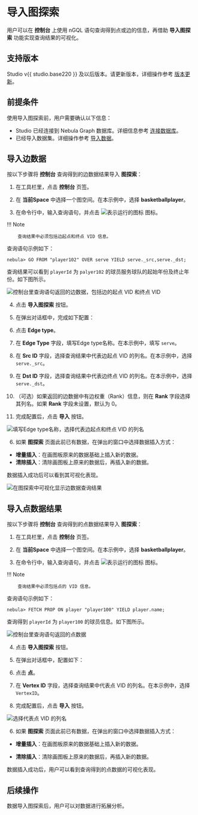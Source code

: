 # 导入图探索

用户可以在 **控制台** 上使用 nGQL 语句查询得到点或边的信息，再借助 **导入图探索** 功能实现查询结果的可视化。

## 支持版本

Studio v{{ studio.base220 }} 及以后版本。请更新版本，详细操作参考 [版本更新](../about-studio/st-ug-check-updates.md)。

## 前提条件

使用导入图探索前，用户需要确认以下信息：

- Studio 已经连接到 Nebula Graph 数据库。详细信息参考 [连接数据库](../deploy-connect/st-ug-connect.md)。
- 已经导入数据集。详细操作参考 [导入数据](../quick-start/st-ug-import-data.md)。

## 导入边数据

按以下步骤将 **控制台** 查询得到的边数据结果导入 **图探索**：

1. 在工具栏里，点击 **控制台** 页签。

2. 在 **当前Space** 中选择一个图空间。在本示例中，选择 **basketballplayer**。

3. 在命令行中，输入查询语句，并点击 ![表示运行的图标](../figs/st-ug-008.png "Run 图标") 图标。

  !!! Note

        查询结果中必须包括边起点和终点 VID 信息。

  查询语句示例如下：

  ```nGQL
  nebula> GO FROM "player102" OVER serve YIELD serve._src,serve._dst;
  ```

  查询结果可以看到 `playerId` 为 `palyer102` 的球员服务球队的起始年份及终止年份。如下图所示。

  ![控制台里查询语句返回的边数据，包括边的起点 VID 和终点 VID](../figs/st-ug-040-1.png "边数据")

4. 点击 **导入图探索** 按钮。

5. 在弹出对话框中，完成如下配置：

  1. 点击 **Edge type**。

  2. 在 **Edge Type** 字段，填写Edge type名称。在本示例中，填写 `serve`。

  3. 在 **Src ID** 字段，选择查询结果中代表边起点 VID 的列名。在本示例中，选择 `serve._src`。

  4. 在 **Dst ID** 字段，选择查询结果中代表边终点 VID 的列名。在本示例中，选择 `serve._dst`。

  5. （可选）如果返回的边数据中有边权重（Rank）信息，则在 **Rank** 字段选择其列名。如果 **Rank** 字段未设置，默认为 0。

  6. 完成配置后，点击 **导入** 按钮。

  ![填写Edge type名称，选择代表边起点和终点 VID 的列名](../figs/st-ug-041-1.png "配置Edge type信息")

6. 如果 **图探索** 页面此前已有数据，在弹出的窗口中选择数据插入方式：

  - **增量插入**：在画图板原来的数据基础上插入新的数据。
  - **清除插入**：清除画图板上原来的数据后，再插入新的数据。

数据插入成功后可以看到其可视化表现。

![在图探索中可视化显示边数据查询结果](../figs/st-ug-044-1.png "可视化边数据查询结果")

## 导入点数据结果

按以下步骤将 **控制台** 查询得到的点数据结果导入 **图探索**：

1. 在工具栏里，点击 **控制台** 页签。

2. 在 **当前Space** 中选择一个图空间。在本示例中，选择 **basketballplayer**。

3. 在命令行中，输入查询语句，并点击 ![表示运行的图标](../figs/st-ug-008.png "Run 图标") 图标。

  !!! Note

        查询结果中必须包括点的 VID 信息。

  查询语句示例如下：

  ```nGQL
  nebula> FETCH PROP ON player "player100" YIELD player.name;
  ```

  查询得到 `playerId` 为 `player100` 的球员信息。如下图所示。

  ![控制台里查询语句返回的点数据](../figs/st-ug-043-1.png "点数据")

4. 点击 **导入图探索** 按钮。

5. 在弹出对话框中，配置如下：
  1. 点击 **点**。  

  2. 在 **Vertex ID** 字段，选择查询结果中代表点 VID 的列名。在本示例中，选择 `VertexID`。  

  3. 完成配置后，点击 **导入** 按钮。  

  ![选择代表点 VID 的列名](../figs/st-ug-042-1.png "配置点信息")

6. 如果 **图探索** 页面此前已有数据，在弹出的窗口中选择数据插入方式：

  - **增量插入**：在画图板原来的数据基础上插入新的数据。

  - **清除插入**：清除画图板上原来的数据后，再插入新的数据。

数据插入成功后，用户可以看到查询得到的点数据的可视化表现。

## 后续操作

数据导入图探索后，用户可以对数据进行拓展分析。
